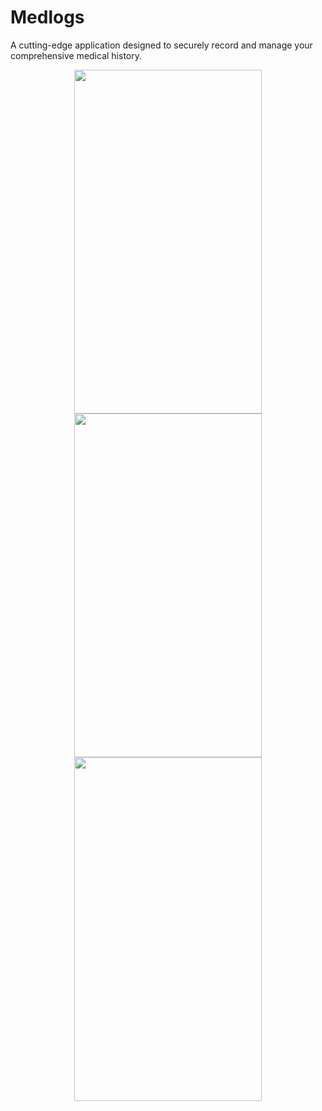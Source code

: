 # Medlogs
 A cutting-edge application designed to securely record and manage your comprehensive medical history.

 <p float="left" align="center" margin="50px">
<img src = 'https://i.ibb.co/zPXM3By/Screenshot-1699886339.png' width=300 height=550>
<img src = 'https://i.ibb.co/8xVtLdY/Screenshot-1699886343.png'  width=300 height=550>
<img src= 'https://i.ibb.co/hydw5VH/Screenshot-1699886347.png' width=300 height=550> 
